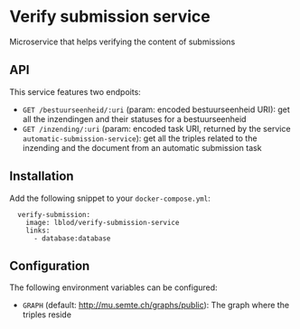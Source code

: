 # Verify submission service

Microservice that helps verifying the content of submissions

## API

This service features two endpoits:
* `GET /bestuurseenheid/:uri` (param: encoded bestuurseenheid URI): get all the inzendingen and their statuses for a bestuurseenheid
* `GET /inzending/:uri` (param: encoded task URI, returned by the service `automatic-submission-service`): get all the triples related to the inzending and the document from an automatic submission task

## Installation

Add the following snippet to your `docker-compose.yml`:
```
  verify-submission:
    image: lblod/verify-submission-service
    links:
      - database:database
```

## Configuration

The following environment variables can be configured:
* `GRAPH` (default: http://mu.semte.ch/graphs/public): The graph where the triples reside
